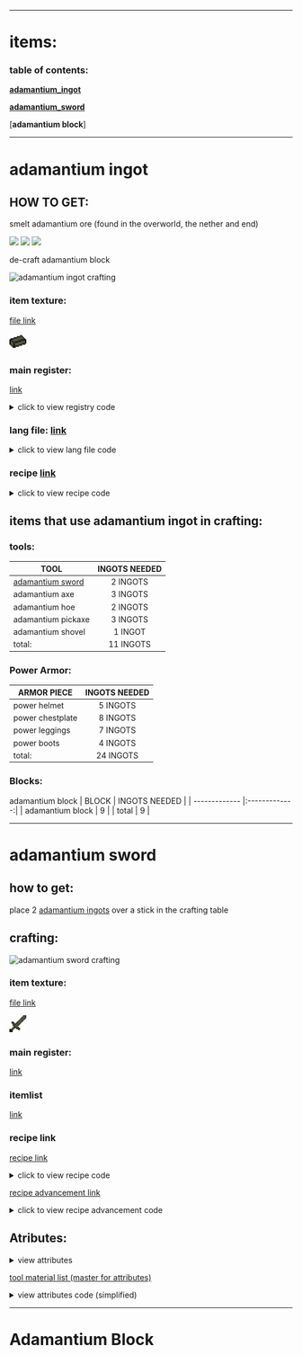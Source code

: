 ___
# items: 	

### table of contents:
[**adamantium_ingot**](https://github.com/SmakrypAB/WhaarghHammer-1.14.4/blob/unfinnished-code/items.md#adamantium_ingot)

[**adamantium_sword**](https://github.com/SmakrypAB/WhaarghHammer-1.14.4/blob/unfinnished-code/items.md#adamantium-sword)

[**adamantium block**]
___
# adamantium ingot 

## HOW TO GET: 
smelt adamantium ore (found in the overworld, the nether and end)

<img src="https://cdn.discordapp.com/attachments/390208204984025088/684100817552408619/unknown.png"> <img src="https://media.discordapp.net/attachments/390208204984025088/684097878666510358/unknown.png"> <img src="https://cdn.discordapp.com/attachments/390208204984025088/684098191255404562/unknown.png">

de-craft adamantium block

<img src="https://cdn.discordapp.com/attachments/390208204984025088/684096612523573269/unknown.png" alt="adamantium ingot crafting">

### item texture:  
[file link](https://github.com/SmakrypAB/WhaarghHammer-1.14.4/blob/41874cc925adf76cfffc23f0f1af09dd814beb78/src/main/java/smakrypsletaren/whaarghhammer/lists/ItemList.java#L7)


<img src="https://github.com/SmakrypAB/WhaarghHammer-1.14.4/blob/master/src/main/resources/assets/whaarghhammer/textures/item/adamantium_ingot.png" alt="adamantium ingot" height="30" width="30"/>

### main register: 

[link](https://github.com/SmakrypAB/WhaarghHammer-1.14.4/blob/41874cc925adf76cfffc23f0f1af09dd814beb78/src/main/java/smakrypsletaren/whaarghhammer/WhaarghHammer.java#L85)

<details>
<summary>click to view registry code</summary>
<p>

```java
ItemList.adamantium_ingot = new Item(new Item.Properties().group(ItemGroup.MISC)).setRegistryName(location("adamantium_ingot")),
```
</p>
</details>

### lang file: [link](https://github.com/SmakrypAB/WhaarghHammer-1.14.4/blob/41874cc925adf76cfffc23f0f1af09dd814beb78/src/main/resources/assets/whaarghhammer/lang/en_us.json#L2)

<details>
<summary>click to view lang file code</summary>
<p>

```json
"item.whaarghhammer.adamantium_ingot": "adamantium ingot",
```

</p>
</details>


### recipe [link](https://github.com/SmakrypAB/WhaarghHammer-1.14.4/blob/master/src/main/resources/data/whaarghhammer/recipes/tutorial_item_crafting.json)

<details>
<summary>click to view recipe code</summary>
<p>

```json
{
	"type": "minecraft:crafting_shapeless",
	"ingredients": [
		{ "item": "whaarghhammer:tutorial_block" }
	],
	"result": {
		"item": "whaarghhammer:tutorial_item",
		"count": 9
 	}
}
```

</p>
</details>


## items that use adamantium ingot in crafting:
### tools: 
|  TOOL | INGOTS NEEDED |
| ------------- |:-------------:|
| [adamantium sword](https://github.com/SmakrypAB/WhaarghHammer-1.14.4/blob/unfinnished-code/items.md#adamantium-sword) | 2 INGOTS |
| adamantium axe | 3 INGOTS |
| adamantium hoe | 2 INGOTS |
| adamantium pickaxe | 3 INGOTS |
| adamantium shovel | 1 INGOT |
| total: | 11 INGOTS |
### Power Armor:
| ARMOR PIECE | INGOTS NEEDED |
| ------------- |:-------------:|
| power helmet | 5 INGOTS |
| power chestplate | 8 INGOTS | 
| power leggings | 7 INGOTS  |
| power boots | 4 INGOTS |
| total: | 24 INGOTS |
### Blocks:

adamantium block
|  BLOCK | INGOTS NEEDED |
| ------------- |:-------------:|
| adamantium block | 9 |
| total | 9 |
___
# adamantium sword

## how to get:
place 2 [adamantium ingots](https://github.com/SmakrypAB/WhaarghHammer-1.14.4/blob/unfinnished-code/items.md#adamantium_ingot) over a stick in the crafting table

## crafting: 

<img src="https://cdn.discordapp.com/attachments/390208204984025088/684093543366524982/unknown.png" alt="adamantium sword crafting">

### item texture:  
[file link](https://github.com/SmakrypAB/WhaarghHammer-1.14.4/blob/41874cc925adf76cfffc23f0f1af09dd814beb78/src/main/java/smakrypsletaren/whaarghhammer/lists/ItemList.java#L7)


<img src="https://github.com/SmakrypAB/WhaarghHammer-1.14.4/blob/master/src/main/resources/assets/whaarghhammer/textures/item/adamantium_sword.png" alt="adamantium sword" height="30" width="30"/>

### main register:

[link](https://github.com/SmakrypAB/WhaarghHammer-1.14.4/blob/445bb9d78873a7919067a13e5e98c70dc85981f3/src/main/java/smakrypsletaren/whaarghhammer/WhaarghHammer.java#L94)

### itemlist

[link](https://github.com/SmakrypAB/WhaarghHammer-1.14.4/blob/dfba025200b4dbf5bd9bce26412028bca9ef915f/src/main/java/smakrypsletaren/whaarghhammer/lists/ItemList.java#L9)

### recipe link

[recipe link](https://github.com/SmakrypAB/WhaarghHammer-1.14.4/blob/master/src/main/resources/data/whaarghhammer/recipes/adamantium_sword.json)


<details>
<summary>click to view recipe code</summary>
<p>

```json
{
	"type": "minecraft:crafting_shaped",
	"pattern": [
		"X",
		"X",
		"#"
	],
	"key": {
		"#": {
 			"item": "minecraft:stick"
		},
		"X": {
			"item": "whaarghhammer:adamantium_ingot"
		}
	},
	"result": {
		"item": "whaarghhammer:adamantium_sword"
 	}
}
```
</details>
</p>

[recipe advancement link](https://github.com/SmakrypAB/WhaarghHammer-1.14.4/blob/master/src/main/resources/data/whaarghhammer/advancements/recipes/misc/tutorial_sword.json)

<details>
<summary>click to view recipe advancement code</summary>
<p>


```json
{
    "parent": "minecraft:recipes/root",
    "rewards": {
        "recipes": [
            "whaarghhammer:tutorial_sword"
        ]
    },
    "criteria": {
        "has_ingot": {
            "trigger": "minecraft:inventory_changed",
            "conditions": {
                "items": [
                    {
                        "item": "whaarghhammer:tutorial_item"
                    }
                ]
            }
        },
        "has_the_recipe": {
            "trigger": "minecraft:recipe_unlocked",
            "conditions": {
                "recipe": "whaarghhammer:tutorial_sword"
            }
        }
    },
    "requirements": [
        [
            "has_ingot",
            "has_the_recipe"
        ]
    ]
}
```
</p>
</details>

## Atributes:
<details>
<summary>view attributes</summary>
<p>
|  attribute | value |
| ------------- |:-------------:|
| attack damage | 11 |
| attack speed | 10 |
| durability | 1600 |
| harvest level | 3 |
| enchantability | 25  |
| repair item | adamantium ingot | 
</p>
</details>

[tool material list (master for attributes)](https://github.com/SmakrypAB/WhaarghHammer-1.14.4/blob/master/src/main/java/smakrypsletaren/whaarghhammer/lists/ToolMaterialList.java)

<details>
<summary>view attributes code (simplified)</summary>
<p>

```java

public enum ToolMaterialList implements IItemTier
{
 // these values (10.0f, 9.0f, 1600, 3, 25,) are constant values
	tutorial(10.0f, 9.0f, 1600, 3, 25, ItemList.tutorial_item);
  // here the defined values get used in order of what value was written first and gets put into a variable
	private float attackDamage, efficiency;
	private int durability, harvestLevel, enchantability;
	private Item repairMaterial;
	
	private ToolMaterialList(float attackDamage, float efficiency, int durability, int harvestLevel, int enchantability, Item repairMaterial) 
	{
  // the variables get turned into @override readable values that will replace the source code
		this.attackDamage = attackDamage;
		this.efficiency = efficiency;
		this.durability = durability;
		this.harvestLevel = harvestLevel;
		this.enchantability = enchantability;
		this.repairMaterial = repairMaterial;
	}
```

```java
ItemList.tutorial_sword = new SwordItem(ToolMaterialList.tutorial, 0, 6.0f, new Item.Properties().group(WhaarghH)).setRegistryName(location("tutorial_sword")),
```

</p>
</details>

___

# Adamantium Block

